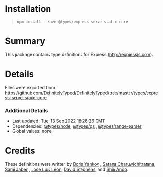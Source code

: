 # Installation

> `npm install --save @types/express-serve-static-core`

# Summary

This package contains type definitions for Express (http://expressjs.com).

# Details

Files were exported from https://github.com/DefinitelyTyped/DefinitelyTyped/tree/master/types/express-serve-static-core.

### Additional Details

* Last updated: Tue, 13 Sep 2022 18:26:26 GMT
* Dependencies: [@types/node](https://npmjs.com/package/@types/node), [@types/qs](https://npmjs.com/package/@types/qs)
  , [@types/range-parser](https://npmjs.com/package/@types/range-parser)
* Global values: none

# Credits

These definitions were written by [Boris Yankov](https://github.com/borisyankov)
, [Satana Charuwichitratana](https://github.com/micksatana), [Sami Jaber](https://github.com/samijaber)
, [Jose Luis Leon](https://github.com/JoseLion), [David Stephens](https://github.com/dwrss),
and [Shin Ando](https://github.com/andoshin11).
